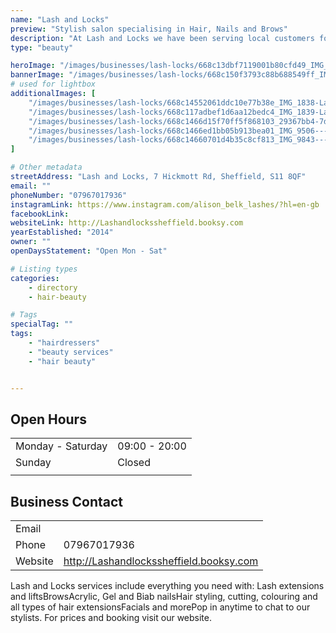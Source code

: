 ```yaml
---
name: "Lash and Locks"
preview: "Stylish salon specialising in Hair, Nails and Brows"
description: "At Lash and Locks we have been serving local customers for over 10yrs. We have the very best highly qualified technical professionals for all you hair and beauty needs. "
type: "beauty"

heroImage: "/images/businesses/lash-locks/668c13dbf7119001b80cfd49_IMG_1719_Original---Alison-Belk.jpeg"
bannerImage: "/images/businesses/lash-locks/668c150f3793c88b688549ff_IMG_1839-Large.jpeg"
# used for lightbox
additionalImages: [
    "/images/businesses/lash-locks/668c14552061ddc10e77b38e_IMG_1838-Large.jpeg",
    "/images/businesses/lash-locks/668c117adbef1d6aa12bedc4_IMG_1839-Large.jpeg",
    "/images/businesses/lash-locks/668c1466d15f70ff5f868103_29367bb4-7da1-4f14-bbc4-0f0ad9face6c---Alison-Belk.jpeg",
    "/images/businesses/lash-locks/668c1466ed1bb05b913bea01_IMG_9506---Alison-Belk.jpeg",
    "/images/businesses/lash-locks/668c14660701d4b35c8cf813_IMG_9843---Alison-Belk.jpeg"
]

# Other metadata
streetAddress: "Lash and Locks, 7 Hickmott Rd, Sheffield, S11 8QF"
email: ""
phoneNumber: "07967017936"
instagramLink: https://www.instagram.com/alison_belk_lashes/?hl=en-gb
facebookLink: 
websiteLink: http://Lashandlockssheffield.booksy.com
yearEstablished: "2014"
owner: ""
openDaysStatement: "Open Mon - Sat"

# Listing types
categories:
    - directory
    - hair-beauty

# Tags
specialTag: ""
tags:
    - "hairdressers"
    - "beauty services"
    - "hair beauty"


---
```


## Open Hours

|                   |               |
| ----------------- | ------------- |
| Monday - Saturday | 09:00 - 20:00 |
| Sunday            | Closed        |
|                   |               |

## Business Contact

|         |                                         |
| ------- | --------------------------------------- |
| Email   |                                         |
| Phone   | 07967017936                             |
| Website | http://Lashandlockssheffield.booksy.com |

Lash and Locks services include everything you need with: Lash extensions and liftsBrowsAcrylic, Gel and Biab nailsHair styling, cutting, colouring and all types of hair extensionsFacials and morePop in anytime to chat to our stylists.
For prices and booking visit our website.
